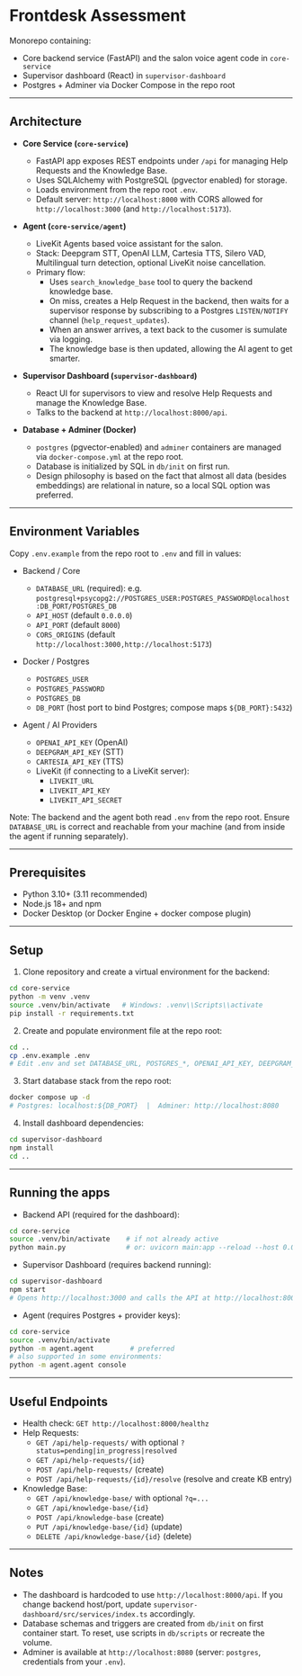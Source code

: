# Frontdesk Assessment

Monorepo containing:
- Core backend service (FastAPI) and the salon voice agent code in `core-service`
- Supervisor dashboard (React) in `supervisor-dashboard`
- Postgres + Adminer via Docker Compose in the repo root

---

## Architecture

- **Core Service (`core-service`)**
  - FastAPI app exposes REST endpoints under `/api` for managing Help Requests and the Knowledge Base.
  - Uses SQLAlchemy with PostgreSQL (pgvector enabled) for storage.
  - Loads environment from the repo root `.env`.
  - Default server: `http://localhost:8000` with CORS allowed for `http://localhost:3000` (and `http://localhost:5173`).

- **Agent (`core-service/agent`)**
  - LiveKit Agents based voice assistant for the salon.
  - Stack: Deepgram STT, OpenAI LLM, Cartesia TTS, Silero VAD, Multilingual turn detection, optional LiveKit noise cancellation.
  - Primary flow:
    - Uses `search_knowledge_base` tool to query the backend knowledge base.
    - On miss, creates a Help Request in the backend, then waits for a supervisor response by subscribing to a Postgres `LISTEN/NOTIFY` channel (`help_request_updates`).
    - When an answer arrives, a text back to the cusomer is sumulate via logging.
    - The knowledge base is then updated, allowing the AI agent to get smarter.

- **Supervisor Dashboard (`supervisor-dashboard`)**
  - React UI for supervisors to view and resolve Help Requests and manage the Knowledge Base.
  - Talks to the backend at `http://localhost:8000/api`.

- **Database + Adminer (Docker)**
  - `postgres` (pgvector-enabled) and `adminer` containers are managed via `docker-compose.yml` at the repo root.
  - Database is initialized by SQL in `db/init` on first run.
  - Design philosophy is based on the fact that almost all data (besides embeddings) are relational in nature, so a local SQL option was preferred.

---

## Environment Variables

Copy `.env.example` from the repo root to `.env` and fill in values:

- Backend / Core
  - `DATABASE_URL` (required): e.g. `postgresql+psycopg2://POSTGRES_USER:POSTGRES_PASSWORD@localhost:DB_PORT/POSTGRES_DB`
  - `API_HOST` (default `0.0.0.0`)
  - `API_PORT` (default `8000`)
  - `CORS_ORIGINS` (default `http://localhost:3000,http://localhost:5173`)

- Docker / Postgres
  - `POSTGRES_USER`
  - `POSTGRES_PASSWORD`
  - `POSTGRES_DB`
  - `DB_PORT` (host port to bind Postgres; compose maps `${DB_PORT}:5432`)

- Agent / AI Providers
  - `OPENAI_API_KEY` (OpenAI)
  - `DEEPGRAM_API_KEY` (STT)
  - `CARTESIA_API_KEY` (TTS)
  - LiveKit (if connecting to a LiveKit server):
    - `LIVEKIT_URL`
    - `LIVEKIT_API_KEY`
    - `LIVEKIT_API_SECRET`

Note: The backend and the agent both read `.env` from the repo root. Ensure `DATABASE_URL` is correct and reachable from your machine (and from inside the agent if running separately).

---

## Prerequisites

- Python 3.10+ (3.11 recommended)
- Node.js 18+ and npm
- Docker Desktop (or Docker Engine + docker compose plugin)

---

## Setup

1) Clone repository and create a virtual environment for the backend:
```bash
cd core-service
python -m venv .venv
source .venv/bin/activate   # Windows: .venv\\Scripts\\activate
pip install -r requirements.txt
```

2) Create and populate environment file at the repo root:
```bash
cd ..
cp .env.example .env
# Edit .env and set DATABASE_URL, POSTGRES_*, OPENAI_API_KEY, DEEPGRAM_API_KEY, CARTESIA_API_KEY, etc.
```

3) Start database stack from the repo root:
```bash
docker compose up -d
# Postgres: localhost:${DB_PORT}  |  Adminer: http://localhost:8080
```

4) Install dashboard dependencies:
```bash
cd supervisor-dashboard
npm install
cd ..
```

---

## Running the apps

- Backend API (required for the dashboard):
```bash
cd core-service
source .venv/bin/activate    # if not already active
python main.py               # or: uvicorn main:app --reload --host 0.0.0.0 --port 8000
```

- Supervisor Dashboard (requires backend running):
```bash
cd supervisor-dashboard
npm start
# Opens http://localhost:3000 and calls the API at http://localhost:8000/api
```

- Agent (requires Postgres + provider keys):
```bash
cd core-service
source .venv/bin/activate
python -m agent.agent         # preferred
# also supported in some environments:
python -m agent.agent console
```

---

## Useful Endpoints

- Health check: `GET http://localhost:8000/healthz`
- Help Requests:
  - `GET /api/help-requests/` with optional `?status=pending|in_progress|resolved`
  - `GET /api/help-requests/{id}`
  - `POST /api/help-requests/` (create)
  - `POST /api/help-requests/{id}/resolve` (resolve and create KB entry)
- Knowledge Base:
  - `GET /api/knowledge-base/` with optional `?q=...`
  - `GET /api/knowledge-base/{id}`
  - `POST /api/knowledge-base` (create)
  - `PUT /api/knowledge-base/{id}` (update)
  - `DELETE /api/knowledge-base/{id}` (delete)

---

## Notes

- The dashboard is hardcoded to use `http://localhost:8000/api`. If you change backend host/port, update `supervisor-dashboard/src/services/index.ts` accordingly.
- Database schemas and triggers are created from `db/init` on first container start. To reset, use scripts in `db/scripts` or recreate the volume.
- Adminer is available at `http://localhost:8080` (server: `postgres`, credentials from your `.env`). 